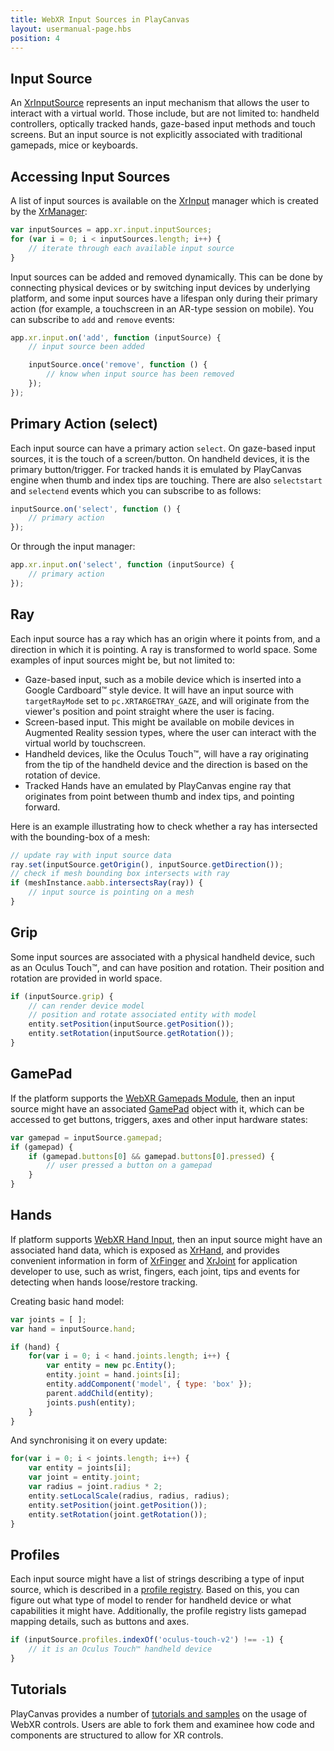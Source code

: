 ```yaml
---
title: WebXR Input Sources in PlayCanvas
layout: usermanual-page.hbs
position: 4
---
```


## Input Source

An [XrInputSource][1] represents an input mechanism that allows the user to interact with a virtual world. Those include, but are not limited to: handheld controllers, optically tracked hands, gaze-based input methods and touch screens. But an input source is not explicitly associated with traditional gamepads, mice or keyboards.

## Accessing Input Sources

A list of input sources is available on the [XrInput][2] manager which is created by the [XrManager][3]:

```javascript
var inputSources = app.xr.input.inputSources;
for (var i = 0; i < inputSources.length; i++) {
    // iterate through each available input source
}
```

Input sources can be added and removed dynamically. This can be done by connecting physical devices or by switching input devices by underlying platform, and some input sources have a lifespan only during their primary action (for example, a touchscreen in an AR-type session on mobile). You can subscribe to `add` and `remove` events:

```javascript
app.xr.input.on('add', function (inputSource) {
    // input source been added

    inputSource.once('remove', function () {
        // know when input source has been removed
    });
});
```

## Primary Action (select)

Each input source can have a primary action `select`. On gaze-based input sources, it is the touch of a screen/button. On handheld devices, it is the primary button/trigger. For tracked hands it is emulated by PlayCanvas engine when thumb and index tips are touching. There are also `selectstart` and `selectend` events which you can subscribe to as follows:

```javascript
inputSource.on('select', function () {
    // primary action
});
```

Or through the input manager:

```javascript
app.xr.input.on('select', function (inputSource) {
    // primary action
});
```

## Ray

Each input source has a ray which has an origin where it points from, and a direction in which it is pointing. A ray is transformed to world space. Some examples of input sources might be, but not limited to:

 * Gaze-based input, such as a mobile device which is inserted into a Google Cardboard™ style device. It will have an input source with `targetRayMode` set to `pc.XRTARGETRAY_GAZE`, and will originate from the viewer's position and point straight where the user is facing.
 * Screen-based input. This might be available on mobile devices in Augmented Reality session types, where the user can interact with the virtual world by touchscreen.
 * Handheld devices, like the Oculus Touch™, will have a ray originating from the tip of the handheld device and the direction is based on the rotation of device.
 * Tracked Hands have an emulated by PlayCanvas engine ray that originates from point between thumb and index tips, and pointing forward.

Here is an example illustrating how to check whether a ray has intersected with the bounding-box of a mesh:

```javascript
// update ray with input source data
ray.set(inputSource.getOrigin(), inputSource.getDirection());
// check if mesh bounding box intersects with ray
if (meshInstance.aabb.intersectsRay(ray)) {
    // input source is pointing on a mesh
}
```

## Grip

Some input sources are associated with a physical handheld device, such as an Oculus Touch™, and can have position and rotation. Their position and rotation are provided in world space.

```javascript
if (inputSource.grip) {
    // can render device model
    // position and rotate associated entity with model
    entity.setPosition(inputSource.getPosition());
    entity.setRotation(inputSource.getRotation());
}
```

## GamePad

If the platform supports the [WebXR Gamepads Module][4], then an input source might have an associated [GamePad][5] object with it, which can be accessed to get buttons, triggers, axes and other input hardware states:

```javascript
var gamepad = inputSource.gamepad;
if (gamepad) {
    if (gamepad.buttons[0] && gamepad.buttons[0].pressed) {
        // user pressed a button on a gamepad
    }
}
```

## Hands

If platform supports [WebXR Hand Input][7], then an input source might have an associated hand data, which is exposed as [XrHand][8], and provides convenient information in form of [XrFinger][9] and [XrJoint][10] for application developer to use, such as wrist, fingers, each joint, tips and events for detecting when hands loose/restore tracking.

Creating basic hand model:

```javascript
var joints = [ ];
var hand = inputSource.hand;

if (hand) {
    for(var i = 0; i < hand.joints.length; i++) {
        var entity = new pc.Entity();
        entity.joint = hand.joints[i];
        entity.addComponent('model', { type: 'box' });
        parent.addChild(entity);
        joints.push(entity);
    }
}
```

And synchronising it on every update:

```javascript
for(var i = 0; i < joints.length; i++) {
    var entity = joints[i];
    var joint = entity.joint;
    var radius = joint.radius * 2;
    entity.setLocalScale(radius, radius, radius);
    entity.setPosition(joint.getPosition());
    entity.setRotation(joint.getRotation());
}
```

## Profiles

Each input source might have a list of strings describing a type of input source, which is described in a [profile registry][6]. Based on this, you can figure out what type of model to render for handheld device or what capabilities it might have. Additionally, the profile registry lists gamepad mapping details, such as buttons and axes.

```javascript
if (inputSource.profiles.indexOf('oculus-touch-v2') !== -1) {
    // it is an Oculus Touch™ handheld device
}
```

## Tutorials

PlayCanvas provides a number of [tutorials and samples][11] on the usage of WebXR controls. Users are able to fork them and examinee how code and components are structured to allow for XR controls.


[1]: /api/pc.XrInputSource.html
[2]: /api/pc.XrInput.html
[3]: /api/pc.XrManager.html
[4]: https://www.w3.org/TR/webxr-gamepads-module-1/
[5]: https://w3c.github.io/gamepad/
[6]: https://github.com/immersive-web/webxr-input-profiles/tree/master/packages/registry
[7]: https://immersive-web.github.io/webxr-hand-input/
[8]: /api/pc.XrHand.html
[9]: /api/pc.XrFinger.html
[10]: /api/pc.XrJoint.html
[11]: /tutorials/?tags=vr
